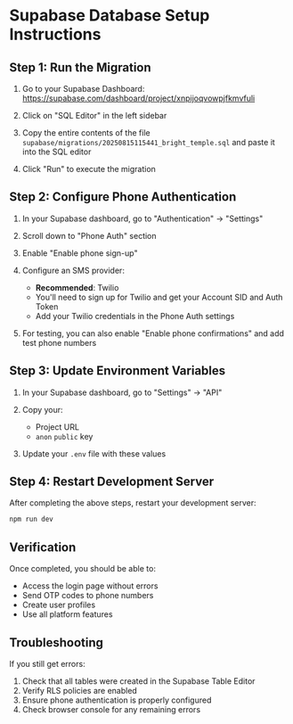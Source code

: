 # Supabase Database Setup Instructions

## Step 1: Run the Migration

1. Go to your Supabase Dashboard: https://supabase.com/dashboard/project/xnpijoqvowpjfkmvfuli

2. Click on "SQL Editor" in the left sidebar

3. Copy the entire contents of the file `supabase/migrations/20250815115441_bright_temple.sql` and paste it into the SQL editor

4. Click "Run" to execute the migration

## Step 2: Configure Phone Authentication

1. In your Supabase dashboard, go to "Authentication" → "Settings"

2. Scroll down to "Phone Auth" section

3. Enable "Enable phone sign-up"

4. Configure an SMS provider:
   - **Recommended**: Twilio
   - You'll need to sign up for Twilio and get your Account SID and Auth Token
   - Add your Twilio credentials in the Phone Auth settings

5. For testing, you can also enable "Enable phone confirmations" and add test phone numbers

## Step 3: Update Environment Variables

1. In your Supabase dashboard, go to "Settings" → "API"

2. Copy your:
   - Project URL
   - `anon` `public` key

3. Update your `.env` file with these values

## Step 4: Restart Development Server

After completing the above steps, restart your development server:

```bash
npm run dev
```

## Verification

Once completed, you should be able to:
- Access the login page without errors
- Send OTP codes to phone numbers
- Create user profiles
- Use all platform features

## Troubleshooting

If you still get errors:
1. Check that all tables were created in the Supabase Table Editor
2. Verify RLS policies are enabled
3. Ensure phone authentication is properly configured
4. Check browser console for any remaining errors